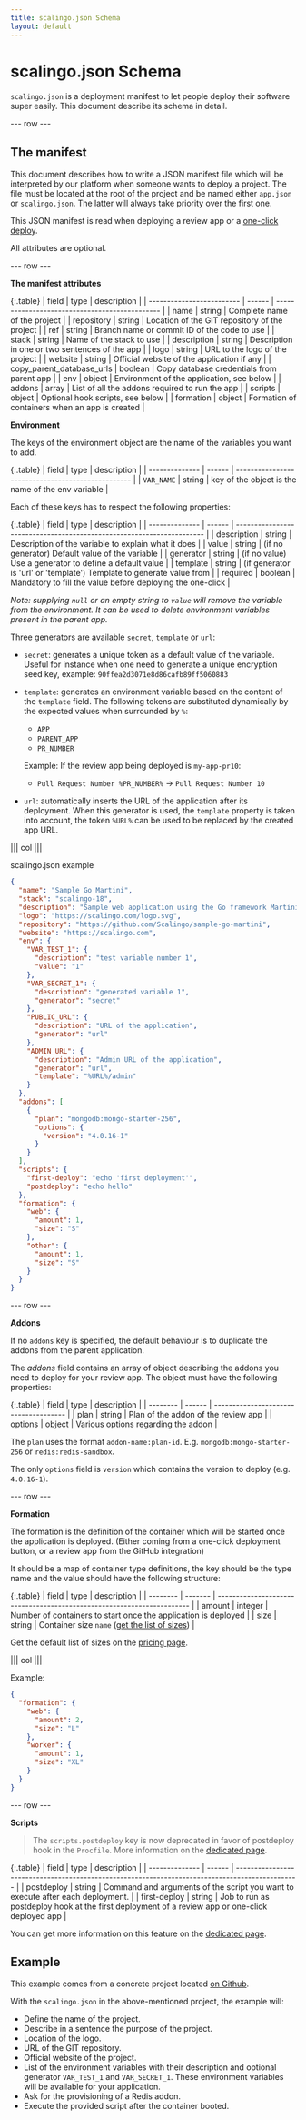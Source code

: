```yaml
---
title: scalingo.json Schema
layout: default
---
```


# scalingo.json Schema

`scalingo.json` is a deployment manifest to let people deploy their software
super easily. This document describe its schema in detail.

--- row ---

## The manifest

This document describes how to write a JSON manifest file which
will be interpreted by our platform when someone wants to deploy a project.
The file must be located at the root of the project and be named either `app.json`
or `scalingo.json`. The latter will always take priority over the first one.

This JSON manifest is read when deploying a review app or a [one-click
deploy](https://doc.scalingo.com/platform/deployment/one-click-deploy).

All attributes are optional.

--- row ---

**The manifest attributes**

{:.table}
| field                     | type    | description                                    |
| ------------------------- | ------  | ---------------------------------------------- |
| name                      | string  | Complete name of the project                   |
| repository                | string  | Location of the GIT repository of the project  |
| ref                       | string  | Branch name or commit ID of the code to use    |
| stack                     | string  | Name of the stack to use                       |
| description               | string  | Description in one or two sentences of the app |
| logo                      | string  | URL to the logo of the project                 |
| website                   | string  | Official website of the application if any     |
| copy_parent_database_urls | boolean | Copy database credentials from parent app      |
| env                       | object  | Environment of the application, see below      |
| addons                    | array   | List of all the addons required to run the app |
| scripts                   | object  | Optional hook scripts, see below               |
| formation                 | object  | Formation of containers when an app is created |

**Environment**

The keys of the environment object are the name of the variables you want to
add.

{:.table}
| field          | type   | description                                       |
| -------------- | ------ | ------------------------------------------------- |
| `VAR_NAME`     | string | key of the object is the name of the env variable |

Each of these keys has to respect the following properties:

{:.table}
| field          | type    | description                                                           |
| -------------- | ------  | --------------------------------------------------------------------- |
| description    | string  | Description of the variable to explain what it does                   |
| value          | string  | (if no generator) Default value of the variable                       |
| generator      | string  | (if no value) Use a generator to define a default value               |
| template       | string  | (if generator is 'url' or 'template') Template to generate value from |
| required       | boolean | Mandatory to fill the value before deploying the one-click            |

_Note: supplying `null` or an empty string to `value` will remove the variable from the environment. It can be used to delete environment variables present in the parent app._

Three generators are available `secret`, `template` or `url`:

* `secret`: generates a unique token as a default value of the variable.
  Useful for instance when one need to generate a unique encryption seed key,
  example: `90ffea2d3071e8d86cafb89ff5060883`

* `template`: generates an environment variable based on the content of
  the `template` field. The following tokens are substituted dynamically
  by the expected values when surrounded by `%`:

  * `APP`
  * `PARENT_APP`
  * `PR_NUMBER`

  Example: If the review app being deployed is `my-app-pr10`:

  * `Pull Request Number %PR_NUMBER%` -> `Pull Request Number 10`

* `url`: automatically inserts the URL of the application after its deployment.
  When this generator is used, the `template` property is taken into
  account, the token `%URL%` can be used to be replaced by the created app URL.

||| col |||

scalingo.json example

```json
{
  "name": "Sample Go Martini",
  "stack": "scalingo-18",
  "description": "Sample web application using the Go framework Martini",
  "logo": "https://scalingo.com/logo.svg",
  "repository": "https://github.com/Scalingo/sample-go-martini",
  "website": "https://scalingo.com",
  "env": {
    "VAR_TEST_1": {
      "description": "test variable number 1",
      "value": "1"
    },
    "VAR_SECRET_1": {
      "description": "generated variable 1",
      "generator": "secret"
    },
    "PUBLIC_URL": {
      "description": "URL of the application",
      "generator": "url"
    },
    "ADMIN_URL": {
      "description": "Admin URL of the application",
      "generator": "url",
      "template": "%URL%/admin"
    }
  },
  "addons": [
    {
      "plan": "mongodb:mongo-starter-256",
      "options": {
        "version": "4.0.16-1"
      }
    }
  ],
  "scripts": {
    "first-deploy": "echo 'first deployment'",
    "postdeploy": "echo hello"
  },
  "formation": {
    "web": {
      "amount": 1,
      "size": "S"
    },
    "other": {
      "amount": 1,
      "size": "S"
    }
  }
}
```

--- row ---

**Addons**

If no `addons` key is specified, the default behaviour is to duplicate the
addons from the parent application.

The _addons_ field contains an array of object describing the addons you need to
deploy for your review app. The object must have the following properties:

{:.table}
| field    | type   | description                           |
| -------- | ------ | ------------------------------------- |
| plan     | string | Plan of the addon of the review app   |
| options  | object | Various options regarding the addon   |

The `plan` uses the format `addon-name:plan-id`. E.g.
`mongodb:mongo-starter-256` or `redis:redis-sandbox`.

The only `options` field is `version` which contains the version to deploy (e.g.
`4.0.16-1`).

--- row ---

**Formation**

The formation is the definition of the container which will be started once the
application is deployed. (Either coming from a one-click deployment button, or
a review app from the GitHub integration)

It should be a map of container type definitions, the key should be the type name
and the value should have the following structure:

{:.table}
| field    | type    | description                                                            |
| -------- | ------- | ---------------------------------------------------------------------- |
| amount   | integer | Number of containers to start once the application is deployed         |
| size     | string  | Container size `name` ([get the list of sizes](/container_sizes#list-the-container-sizes-available)) |

Get the default list of sizes on the <a target="_blank" href="https://scalingo.com/pricing">pricing page</a>.

||| col |||

Example:

```json
{
  "formation": {
    "web": {
      "amount": 2,
      "size": "L"
    },
    "worker": {
      "amount": 1,
      "size": "XL"
    }
  }
}
```

--- row ---

**Scripts**

> The `scripts.postdeploy` key is now deprecated in favor of postdeploy hook in the `Procfile`. More information
> on the [dedicated page](https://doc.scalingo.com/platform/app/postdeploy-hook).

{:.table}
| field          | type   | description                                                                                     |
| -------------- | ------ | ----------------------------------------------------------------------------------------------- |
| postdeploy     | string | Command and arguments of the script you want to execute after each deployment.                  |
| first-deploy   | string | Job to run as postdeploy hook at the first deployment of a review app or one-click deployed app |

You can get more information on this feature on the [dedicated page](https://doc.scalingo.com/platform/app/review-apps#run-a-task-after-the-first-deployment-of-a-review-app).

## Example

This example comes from a concrete project located [on Github](https://github.com/Scalingo/sample-go-martini/tree/dev-oneclick).

With the `scalingo.json` in the above-mentioned project, the example will:

* Define the name of the project.
* Describe in a sentence the purpose of the project.
* Location of the logo.
* URL of the GIT repository.
* Official website of the project.
* List of the environment variables with their description and optional generator `VAR_TEST_1` and `VAR_SECRET_1`.
These environment variables will be available for your application.
* Ask for the provisioning of a Redis addon.
* Execute the provided script after the container booted.
